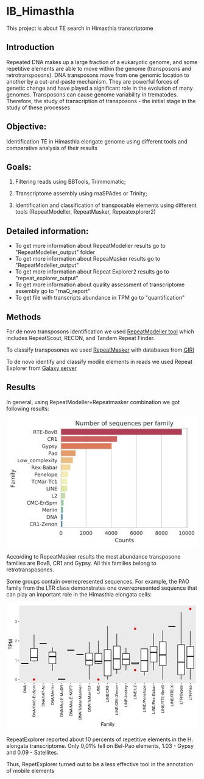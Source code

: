# IB_Himasthla
This project is about TE search in Himasthla transcriptome

## Introduction
Repeated DNA makes up a large fraction of a eukaryotic genome, and some repetitive elements are able to move within the genome (transposons and retrotransposons). DNA transposons move from one genomic location to another by a cut-and-paste mechanism. They are powerful forces of genetic change and have played a significant role in the evolution of many genomes.
Transposons can cause genome variability in trematodes. Therefore, the study of transcription of transposons - the initial stage in the study of these processes

## Objective:
Identification TE in Himasthla elongate genome using different tools and comparative analysis of their results

## Goals:

1. Filtering reads using BBTools, Trimmomatic;

2. Transcriptome assembly using rnaSPAdes or Trinity;

3. Identification and classification of transposable elements using different tools (RepeatModeller, RepeatMasker, Repeatexplorer2)

## Detailed information:

* To get more information about RepeatModeller results go to "RepeatModeller_output" folder
* To get more information about RepeaMasker results go to "RepeatModeller_output"
* To get more information about Repeat Explorer2 results go to "repeat_explorer_output"
* To get more information about quality assessment of transcriptome assembly go to "rnaQ_report"
* To get file with transcripts abundance in TPM go to "quantification"

## Methods

For de novo transposons identification we used [RepeatModeller tool](http://www.repeatmasker.org/RepeatModeler/) which includes RepeatScout, RECON, and Tandem Repeat Finder.

To classify transposones we used [RepeatMasker](http://www.repeatmasker.org/) with databases from [GIRI](https://www.girinst.org/repbase/)

To de novo identify and classify modile elements in reads we used Repeat Explorer from [Galaxy server](http://repeatexplorer.org/)

## Results

In general, using RepeatModeller+Repeatmasker combination we got following results:

![RepeatModeller+RepeatMasker results](https://github.com/NickPanyushev/IB_Himasthla/blob/master/Plots/Counts.png)

According to RepeatMasker results the most abundance transposone families are BovB, CR1 and Gypsy. All this families belong to retrotransposones.

Some groups contain overrepresented sequences. For example, the PAO family from the LTR class demonstrates one overrepresented sequence that can play an important role in the Himasthla elongata cells:

![overrepresented sequences](https://github.com/NickPanyushev/IB_Himasthla/blob/master/Plots/Rplot02.jpeg)


RepeatExplorer reported about 10 percents of repetitive elements in the H. elongata transcriptome. Only 0,01% fell on Bel-Pao elements, 1.03 - Gypsy and 0.09 - Satellites. 

Thus, RepetExplorer turned out to be a less effective tool in the annotation of mobile elements




